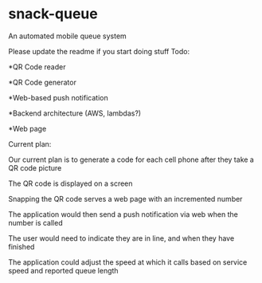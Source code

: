 # snack-queue
An automated mobile queue system

Please update the readme if you start doing stuff
Todo:

*QR Code reader

*QR Code generator

*Web-based push notification

*Backend architecture (AWS, lambdas?)

*Web page 

Current plan:

Our current plan is to generate a code for each cell phone after they take a QR code picture

The QR code is displayed on a screen

Snapping the QR code serves a web page with an incremented number

The application would then send a push notification via web when the number is called

The user would need to indicate they are in line, and when they have finished

The application could adjust the speed at which it calls based on service speed and reported queue length
